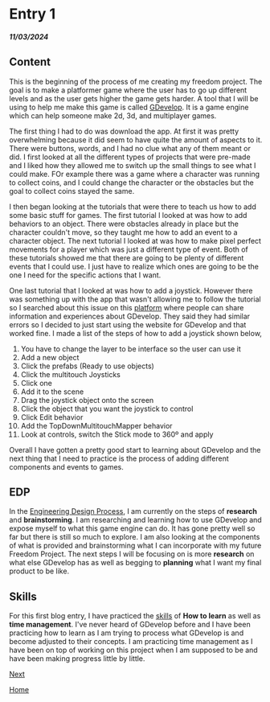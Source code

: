 # Entry 1
##### 11/03/2024

## Content 
This is the beginning of the process of me creating my freedom project. The goal is to make a platformer game where the user has to go up different levels and as the user gets higher the game gets harder. A tool that I will be using to help me make this game is called [GDevelop](https://gdevelop.io/). It is a game engine which can help someone make 2d, 3d, and multiplayer games.

The first thing I had to do was download the app. At first it was pretty overwhelming because it did seem to have quite the amount of aspects to it. There were buttons, words, and I had no clue what any of them meant or did. I first looked at all the different types of projects that were pre-made and I liked how they allowed me to switch up the small things to see what I could make. FOr example there was a game where a character was running to collect coins, and I could change the character or the obstacles but the goal to collect coins stayed the same.

I then began looking at the tutorials that were there to teach us how to add some basic stuff for games. The first tutorial I looked at was how to add behaviors to an object. There were obstacles already in place but the character couldn't move, so they taught me how to add an event to a character object. The next tutorial I looked at was how to make pixel perfect movements for a player which was just a different type of event. Both of these tutorials showed me that there are going to be plenty of different events that I could use. I just have to realize which ones are going to be the one I need for the specific actions that I want.

One last tutorial that I looked at was how to add a joystick. However there was something up with the app that wasn't allowing me to follow the tutorial so I searched about this issue on this [platform](https://forum.gdevelop.io/t/i-cant-drag-and-place-objects/27920) where people can share information and experiences about GDevelop. They said they had similar errors so I decided to just start using the website for GDevelop and that worked fine. I made a list of the steps of how to add a joystick shown below,

1) You have to change the layer to be interface so the user can use it
2) Add a new object
3) Click the prefabs (Ready to use objects)
4) Click the multitouch Joysticks
5) Click one
6) Add it to the scene
7) Drag the joystick object onto the screen
8) Click the object that you want the joystick to control
9) Click Edit behavior
10) Add the TopDownMultitouchMapper behavior
11) Look at controls, switch the Stick mode to 360º and apply

Overall I have gotten a pretty good start to learning about GDevelop and the next thing that I need to practice is the process of adding different components and events to games.

## EDP

In the [Engineering Design Process](https://hstatsep.github.io/students/#edp), I am currently on the steps of **research** and **brainstorming**. I am researching and learning how to use GDevelop and expose myself to what this game engine can do. It has gone pretty well so far but there is still so much to explore. I am also looking at the components of what is provided and brainstorming what I can incorporate with my future Freedom Project. The next steps I will be focusing on is more **research** on what else GDevelop has as well as begging to **planning** what I want my final product to be like.

## Skills
For this first blog entry, I have practiced the [skills](https://hstatsep.github.io/students/#skills) of **How to learn** as well as **time management**. I've never heard of GDevelop before and I have been practicing how to learn as I am trying to process what GDevelop is and become adjusted to their concepts. I am practicing time management as I have been on top of working on this project when I am supposed to be and have been making progress little by little.



[Next](entry02.md)

[Home](../README.md)




